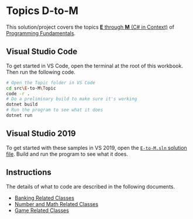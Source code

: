 # Topics D-to-M

This solution/project covers the topics [**E** through **M** (C# in Context)](https://programming-0101.github.io/TheBook/Topic/#c-in-context) of [Programming Fundamentals](https://programming-0101.github.io/TheBook).

## Visual Studio Code

To get started in VS Code, open the terminal at the root of this workbook. Then run the following code.

```sh
# Open the Topic folder in VS Code
cd src\E-to-M\Topic
code -r .
# Do a preliminary build to make sure it's working
dotnet build
# Run the program to see what it does
dotnet run
```

## Visual Studio 2019

To get started with these samples in VS 2019, open the [`E-to-M.sln` solution file](./E-to-M.sln). Build and run the program to see what it does.

## Instructions

The details of what to code are described in the following documents.

- [Banking Related Classes](./Banking.md)
- [Number and Math Related Classes](./Numbering.md)
- [Game Related Classes](./Gaming.md)
